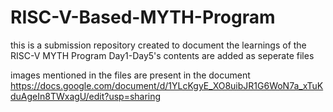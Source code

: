 # RISC-V-Based-MYTH-Program
this is a submission repository created to document the learnings of the RISC-V MYTH Program
Day1-Day5's contents are added as seperate files

images mentioned in the files are present in the document https://docs.google.com/document/d/1YLcKgyE_XO8uibJR1G6WoN7a_xTuKduAgeIn8TWxagU/edit?usp=sharing



